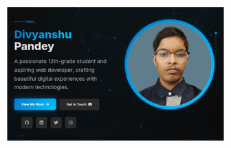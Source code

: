 <img src="https://github.com/CodeCr4cker/web-app/blob/master/Screenshot_2025-08-07-12-30-04-29_40deb401b9ffe8e1df2f1cc5ba480b12.jpg">
